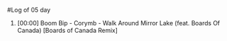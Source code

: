 #Log of 05 day

1. [00:00] Boom Bip - Corymb - Walk Around Mirror Lake (feat. Boards Of Canada) [Boards of Canada Remix]
